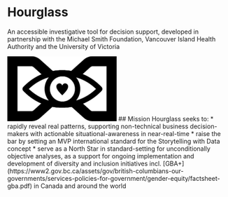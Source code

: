 # Hourglass
An accessible investigative tool for decision support, developed in partnership with the Michael Smith Foundation, Vancouver Island Health Authority and the University of Victoria 

<img src="hourglass.png" width="250">
## Mission
Hourglass seeks to:
* rapidly reveal real patterns, supporting non-technical business decision-makers with actionable situational-awareness in near-real-time
* raise the bar by setting an MVP international standard for the Storytelling with Data concept
* serve as a North Star in standard-setting for unconditionally objective analyses, as a support for ongoing implementation and development of diversity and inclusion initiatives incl. [GBA+](https://www2.gov.bc.ca/assets/gov/british-columbians-our-governments/services-policies-for-government/gender-equity/factsheet-gba.pdf) in Canada and around the world
